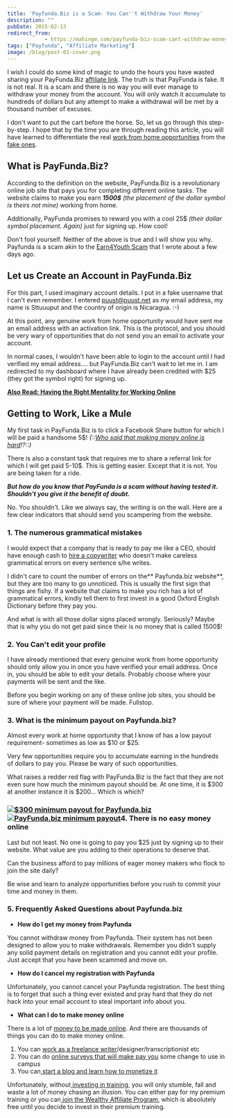 ```yaml
---
title: 'Payfunda.Biz is a Scam- You Can''t Withdraw Your Money'
description: ""
pubDate: 2015-02-13
redirect_from:
            - https://mahinge.com/payfunda-biz-scam-cant-withdraw-money/
tags: ["Payfunda", "Affiliate Marketing"]
image: /blog/post-01-cover.png
---
```

I wish I could do some kind of magic to undo the hours you have wasted sharing your PayFunda.Biz [affiliate link](https://mahinge.com/affiliate-marketing/ "Affiliate Marketing"). The truth is that PayFunda is fake. It is not real. It is a scam and there is no way you will ever manage to withdraw your money from the account. You will only watch it accumulate to hundreds of dollars but any attempt to make a withdrawal will be met by a thousand number of excuses.

I don't want to put the cart before the horse. So, let us go through this step-by-step. I hope that by the time you are through reading this article, you will have learned to differentiate the real [work from home opportunities](https://mahinge.com/make-money-online/ "work from home") from the [fake ones](https://mahinge.com/scam-alert "scam alert").

## What is PayFunda.Biz?

According to the definition on the website, PayFunda.Biz is a revolutionary online job site that pays you for completing different online tasks. The website claims to make you earn _**1500\$**_ _(the placement of the dollar symbol is theirs not mine)_ working from home.

Additionally, PayFunda promises to reward you with a cool 25\$ _(their dollar symbol placement. Again)_ just for signing up. How cool!

Don't fool yourself. Neither of the above is true and I will show you why. Payfunda is a scam akin to the [Earn4Youth Scam](https://mahinge.com/earn4youth-scam/) that I wrote about a few days ago.

## Let us Create an Account in PayFunda.Biz

For this part, I used imaginary account details. I put in a fake username that I can't even remember. I entered puust@puust.net as my email address, my name is Sttuuuput and the country of origin is Nicaragua. :-)

At this point, any genuine work from home opportunity would have sent me an email address with an activation link. This is the protocol, and you should be very wary of opportunities that do not send you an email to activate your account.

In normal cases, I wouldn't have been able to login to the account until I had verified my email address.... but PayFunda.Biz can't wait to let me in. I am redirected to my dashboard where I have already been credited with \$25 (they got the symbol right) for signing up.

[**Also Read: Having the Right Mentality for Working Online**](https://mahinge.com/make-money-online-kenya/)

## Getting to Work, Like a Mule

My first task in PayFunda.Biz is to click a Facebook Share button for which I will be paid a handsome 5\$! _{::[Who said that making money online is hard](https://mahinge.com/ "Make money online")!?::}_

There is also a constant task that requires me to share a referral link for which I will get paid 5-10\$. This is getting easier. Except that it is not. You are being taken for a ride.

_**But how do you know that PayFunda is a scam without having tested it. Shouldn't you give it the benefit of doubt.**_

No. You shouldn't. Like we always say, the writing is on the wall. Here are a few clear indicators that should send you scampering from the website.

### 1. The numerous grammatical mistakes

I would expect that a company that is ready to pay me like a CEO, should have enough cash to [hire a copywriter](http://andikawriters.com/ "Copywriters") who doesn't make careless grammatical errors on every sentence s/he writes.

I didn't care to count the number of errors on the** Payfunda.biz website**, but they are too many to go unnoticed. This is usually the first sign that things are fishy. If a website that claims to make you rich has a lot of grammatical errors, kindly tell them to first invest in a good Oxford English Dictionary before they pay you.

And what is with all those dollar signs placed wrongly. Seriously? Maybe that is why you do not get paid since their is no money that is called 1500\$!

### 2. You Can't edit your profile

I have already mentioned that every genuine work from home opportunity should only allow you in once you have verified your email address. Once in, you should be able to edit your details. Probably choose where your payments will be sent and the like.

Before you begin working on any of these online job sites, you should be sure of where your payment will be made. Fullstop.

### 3. What is the minimum payout on Payfunda.biz?

Almost every work at home opportunity that I know of has a low payout requirement- sometimes as low as $10 or $25.

Very few opportunities require you to accumulate earning in the hundreds of dollars to pay you. Please be wary of such opportunities.

What raises a redder red flag with PayFunda.Biz is the fact that they are not even sure how much the minimum payout should be. At one time, it is $300 at another instance it is $200... Which is which?

### [![$300 minimum payout for Payfunda.biz](https://mahinge.com/wp-content/uploads/2015/02/300-to-get-paid-by-Payfunda.jpg)](https://mahinge.com/wp-content/uploads/2015/02/300-to-get-paid-by-Payfunda.jpg)[![PayFunda.biz minimum payout](https://mahinge.com/wp-content/uploads/2015/02/PayFunda.biz-minimum-payout.jpg)](https://mahinge.com/wp-content/uploads/2015/02/PayFunda.biz-minimum-payout.jpg)4. There is no easy money online

Last but not least. No one is going to pay you \$25 just by signing up to their website. What value are you adding to their operations to deserve that.

Can the business afford to pay millions of eager money makers who flock to join the site daily?

Be wise and learn to analyze opportunities before you rush to commit your time and money in them.

### 5. Frequently Asked Questions about Payfunda.biz

- **How do I get my money from Payfunda**

You cannot withdraw money from Payfunda. Their system has not been designed to allow you to make withdrawals. Remember you didn't supply any solid payment details on registration and you cannot edit your profile. Just accept that you have been scammed and move on.

- **How do I cancel my registration with Payfunda**

Unfortunately, you cannot cancel your Payfunda registration. The best thing is to forget that such a thing ever existed and pray hard that they do not hack into your email account to steal important info about you.

- **What can I do to make money online**

There is a lot of [money to be made online](https://mahinge.com "make money online"). And there are thousands of things you can do to make money online.

1.  You can [work as a freelance writer](https://mahinge.com/can-make-money-freelancing-kenya/ "work as a freelance writer in Kenya")/designer/transcriptionist etc
2.  You can do [online surveys that will make pay you](https://mahinge.com/online-scam-surveys/ "online surveys in Kenya") some change to use in campus
3.  You can[ start a blog and learn how to monetize it](https://mahinge.com/start-free-blog/ "start a free blog")

Unfortunately, without[ investing in training](https://mahinge.com/online-jobs-kenya-2014-training/ "Online training"), you will only stumble, fall and waste a lot of money chasing an illusion. You can either pay for my premium training or you can[ join the Wealthy Affiliate Program](https://mahinge.com/visit/W-A "Wealthy Affiliate"), which is absolutely free until you decide to invest in their premium training.
